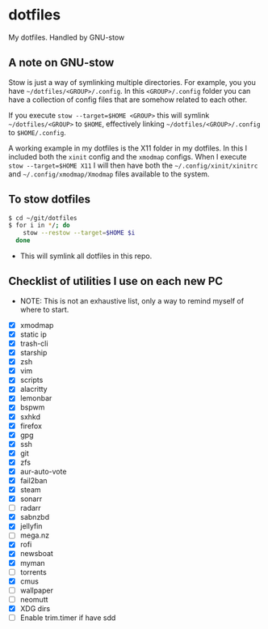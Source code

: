 # dotfiles
My dotfiles. Handled by GNU-stow

## A note on GNU-stow
Stow is just a way of symlinking multiple directories. For example, you you have `~/dotfiles/<GROUP>/.config`. In this `<GROUP>/.config` folder you can have a collection of config files that are somehow related to each other.

If you execute `stow --target=$HOME <GROUP>` this will symlink `~/dotfiles/<GROUP>` to `$HOME`, effectively linking `~/dotfiles/<GROUP>/.config` to `$HOME/.config`.

A working example in my dotfiles is the X11 folder in my dotfiles. In this I included both the `xinit` config and the `xmodmap` configs. When I execute `stow --target=$HOME X11` I will then have both the `~/.config/xinit/xinitrc` and `~/.config/xmodmap/Xmodmap` files available to the system.

## To stow dotfiles
```bash
$ cd ~/git/dotfiles
$ for i in */; do
    stow --restow --target=$HOME $i
  done
```

* This will symlink all dotfiles in this repo.

## Checklist of utilities I use on each new PC
* NOTE: This is not an exhaustive list, only a way to remind myself of where to start.

- [x] xmodmap
- [x] static ip
- [x] trash-cli
- [x] starship
- [x] zsh
- [x] vim
- [x] scripts
- [x] alacritty
- [x] lemonbar
- [x] bspwm
- [x] sxhkd
- [x] firefox
- [x] gpg
- [x] ssh
- [x] git
- [x] zfs
- [x] aur-auto-vote
- [x] fail2ban
- [x] steam
- [x] sonarr
- [ ] radarr
- [x] sabnzbd
- [x] jellyfin
- [ ] mega.nz
- [x] rofi
- [x] newsboat
- [x] myman
- [ ] torrents
- [x] cmus
- [ ] wallpaper
- [ ] neomutt
- [x] XDG dirs
- [ ] Enable trim.timer if have sdd
